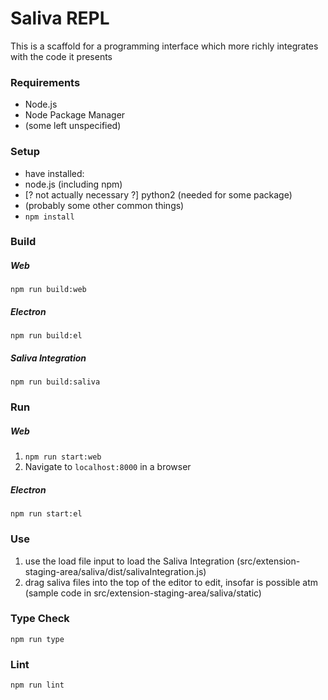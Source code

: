 # Saliva REPL

This is a scaffold for a programming interface which more richly integrates with the code it presents

### Requirements
* Node.js
* Node Package Manager
* (some left unspecified)

### Setup
* have installed:
 * node.js (including npm)
 * [? not actually necessary ?] python2 (needed for some package)
 * (probably some other common things)
* `npm install`

### Build

##### Web
```shell
npm run build:web
```

##### Electron
```shell
npm run build:el
```

##### Saliva Integration
```shell
npm run build:saliva
```

### Run

##### Web
1. `npm run start:web`
2. Navigate to `localhost:8000` in a browser

##### Electron
```shell
npm run start:el
```

### Use
1. use the load file input to load the Saliva Integration (src/extension-staging-area/saliva/dist/salivaIntegration.js)
2. drag saliva files into the top of the editor to edit, insofar is possible atm (sample code in src/extension-staging-area/saliva/static)

### Type Check
```shell
npm run type
```

### Lint
```shell
npm run lint
```
